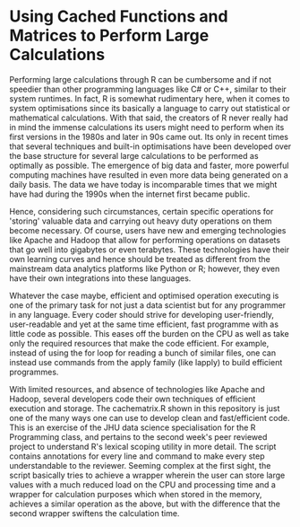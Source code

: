 # Using Cached Functions and Matrices to Perform Large Calculations

Performing large calculations through R can be cumbersome and if not speedier than other programming languages like C# or C++, similar to their system runtimes. In fact, R is somewhat rudimentary here, when it comes to system optimisations since its basically a language to carry out statistical or mathematical calculations. With that said, the creators of R never really had in mind the immense calculations its users might need to perform when its first versions in the 1980s and later in 90s came out. Its only in recent times that several techniques and built-in optimisations have been developed over the base structure for several large calculations to be performed as optimally as possible. The emergence of big data and faster, more powerful computing machines have resulted in even more data being generated on a daily basis. The data we have today is incomparable times that we might have had during the 1990s when the internet first became public.

Hence, considering such circumstances, certain specific operations for 'storing' valuable data and carrying out heavy duty operations on them become necessary. Of course, users have new and emerging technologies like Apache and Hadoop that allow for performing operations on datasets that go well into gigabytes or even terabytes. These technologies have their own learning curves and hence should be treated as different from the mainstream data analytics platforms like Python or R; however, they even have their own integrations into these languages.

Whatever the case maybe, efficient and optimised operation executing is one of the primary task for not just a data scientist but for any programmer in any language. Every coder should strive for developing user-friendly, user-readable and yet at the same time efficient, fast programme with as little code as possible. This eases off the burden on the CPU as well as take only the required resources that make the code efficient. For example, instead of using the for loop for reading a bunch of similar files, one can instead use commands from the apply family (like lapply) to build efficient programmes.

With limited resources, and absence of technologies like Apache and Hadoop, several developers code their own techniques of efficient execution and storage. The cachematrix.R shown in this repository is just one of the many ways one can use to develop clean and fast/efficient code. This is an exercise of the JHU data science specialisation for the R Programming class, and pertains to the second week's peer reviewed project to understand R's lexical scoping utility in more detail. The script contains annotations for every line and command to make every step understandable to the reviewer. Seeming complex at the first sight, the script basically tries to achieve a wrapper wherein the user can store large values with a much reduced load on the CPU and processing time and a wrapper for calculation purposes which when stored in the memory, achieves a similar operation as the above, but with the difference that the second wrapper swiftens the calculation time.
